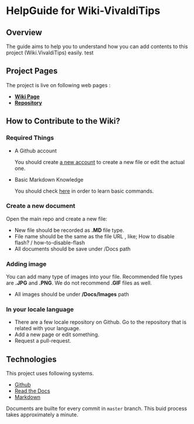 # HelpGuide for Wiki-VivaldiTips

## Overview

The guide aims to help you to understand how you can add contents to this project (Wiki.VivaldiTips) easily.
test

## Project Pages

The project is live on following web pages :

* **[Wiki Page](http://vw-demo.vivalditips.com/en/latest/)**
* **[Repository](https://github.com/greench/vw-demo/tree/master/docs)**

## How to Contribute to the Wiki?

### Required Things

* A Github account

  You should create [a new account](https://github.com/join) to create a new file or edit the actual one.

* Basic Markdown Knowledge

  You should check [here](http://commonmark.org/help/) in order to learn basic commands.

### Create a new document

Open the main repo and create a new file:

* New file should be recorded as **.MD** file type.
* File name should be the same as the file URL , like;
  How to disable flash? / how-to-disable-flash
* All documents should be save under /Docs path

### Adding image

You can add many type of images into your file. Recommended file types are **.JPG** and **.PNG**. We do not recommend **.GIF** files as well.

* All images should be under **/Docs/Images** path


### In your locale language

* There are a few locale repository on Github. Go to the repository that is related with your language.
* Add a new page or edit something.
* Request a pull-request.

## Technologies

This project uses following systems.

* [Github](https://github.com)
* [Read the Docs](https://readthedocs.org/)
* [Markdown](http://commonmark.org/)

Documents are builte for every commit in `master` branch. This buid process takes approximately a minute.
